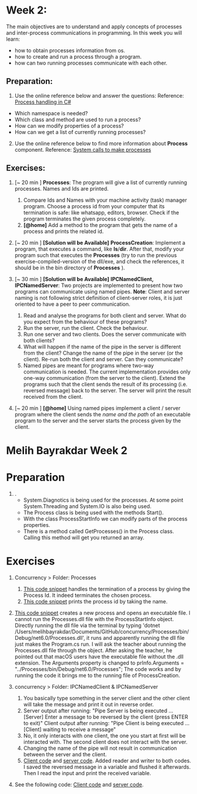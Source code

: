 # Week 2:

The main objectives are to understand and apply concepts of processes and inter-process communications in programming. In this week you will learn:
- how to obtain processes information from os.
- how to create and run a process through a program.
- how can two running processes communicate with each other.

## Preparation:
1. Use the online reference below and answer the questions:
Reference: [Process handling in C#](https://www.dotnetperls.com/process)
- Which namespace is needed?
- Which class and method are used to run a process?
- How can we modify properties of a process?
- How can we get a list of currently running processes?
2. Use the online reference below to find more information about **Process** component.
Reference: [System calls to make processes](https://learn.microsoft.com/en-us/dotnet/api/system.diagnostics.process?view=net-6.0)

## Exercises:

1. [~ 20 min ] **Processes**: The program will give a list of currently running processes. Names and Ids are printed. 
	1. Compare Ids and Names with your machine activity (task) manager program. Choose a process id from your computer that its termination is safe: like whatsapp, editors, browser. Check if the program terminates the given process completely.
	2. **[@home]** Add a method to the program that gets the name of a process and prints the related id.
2. [~ 20 min ] **[Solution will be Available]** **ProcessCreation**: Implement a program, that executes a command, like **ls**/**dir**.
After that, modify your program such that executes the **Processes** (try to run the previous exercise-compiled-version of the dll/exe, and check the references, it should be in the bin directory of **Processes** ).

3. [~ 30 min ] **[Solution will be Available]** **IPCNamedClient, IPCNamedServer**: Two projects are implemented to present how two programs can communicate using named pipes.
**Note**: Client and server naming is not following strict definition of client-server roles, it is just oriented to have a peer to peer communication.
	1. Read and analyse the programs for both client and server. What do you expect from the behaviour of these programs?
	2. Run the server, run the client. Check the behaviour.
	3. Run one server and two clients. Does the server communicate with both clients?
	4. What will happen if the name of the pipe in the server is different from the client? Change the name of the pipe in the server (or the client). Re-run both the client and server. Can they communicate? 
	5. Named pipes are meant for programs where two-way communication is needed. The current implementation provides only one-way communication (from the server to the client). Extend the programs such that the client sends the result of its processing (i.e. reversed message) back to the server. The server will print the result received from the client.
<!-- Solution: Is available. -->

4.  [~ 20 min ] **[@home]** Using named pipes implement a client / server program where the client sends the *name and the path* of an executable program to the server and the server starts the process given by the client.

<!-- (Optional) Read this tutorial and practice an example about AnonymousPipes: https://ingeno.io/2016/09/c-anonymous-pipes-for-interprocess-communication/  -->


# Melih Bayrakdar Week 2

# Preparation
1.  .
    -	System.Diagnotics is being used for the processes. At some point System.Threading and System.IO is also being used.
    -	The Process class is being used with the methods Start().
	-	With the class ProcessStartInfo we can modify parts of the process properties.
	-	There is a method called GetProcesses() in the Process class. Calling this method will get you returned an array.

# Exercises
1.	Concurrency > Folder: Processes
	1.	[This code snippet](processterminate.png) handles the termination of a process by giving the Process Id. It indeed terminates the chosen process.
	2.	[This code snippet](processprintid.png) prints the process id by taking the name.

2. 	[This code snippet](processcreation.png) creates a new process and opens an executable file.
	I cannot run the Processes.dll file with the ProcessStartInfo object. Directly running the dll file via the terminal by typing 'dotnet /Users/melihbayrakdar/Documents/GitHub/concurrency/Processes/bin/Debug/net6.0/Processes.dll', it runs and apparently running the dll file just makes the Program.cs run. I will ask the teacher about running the Processes.dll file through the object.
	After asking the teacher, he pointed out that macOS users have the executable file without the .dll extension. 
	The Arguments property is changed to prInfo.Arguments = "../Processes/bin/Debug/net6.0/Processes"; The code works and by running the code it brings me to the running file of ProcessCreation.

3.	concurrency > Folder: IPCNamedClient & IPCNamedServer
	1. 	You basically type something in the server client and the other client will take the message and print it out in reverse order.
	2. 	Server output after running: 	"Pipe Server is being executed ...
										[Server] Enter a message to be reversed by the client (press ENTER to exit)"
		Client output after running: 	"Pipe Client is being executed ...
										[Client] waiting to receive a message"
	3.	No, it only interacts with one client, the one you start at first will be interacted with. The second client does not interact with the server.
	4. 	Changing the name of the pipe will not result in communication between the server and the client. 
	5.	[Client code](client.png) and [server code](server.png). Added reader and writer to both codes. I saved the reversed message in a variable and flushed it afterwards. Then I read the input and print the received variable.

4. See the following code: [Client code](pathclient.png) and [server code](pathserver.png).

